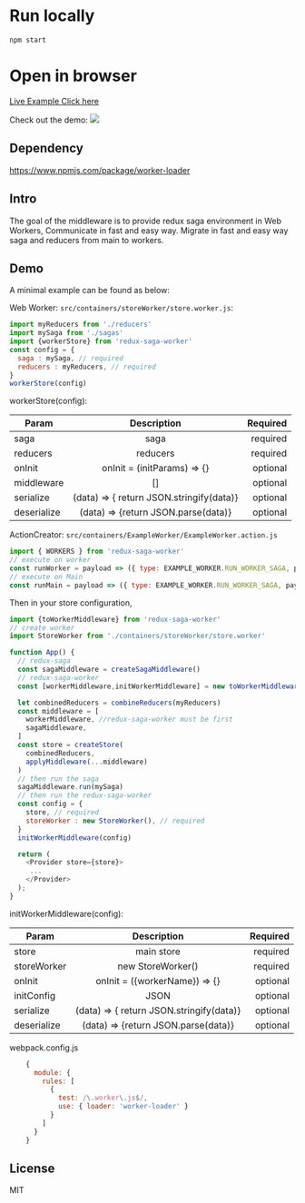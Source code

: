 # Run locally
`npm start`

# Open in browser
[Live Example Click here](http://gwmaster.byethost32.com/redux-saga-worker-example/)

Check out the demo:
![](http://g.recordit.co/hqYTQFzZZJ.gif)


## Dependency

https://www.npmjs.com/package/worker-loader


## Intro

The goal of the middleware is to provide redux saga environment in Web Workers,
Communicate in fast and easy way.
Migrate in fast and easy way saga and reducers from main to workers.

## Demo
A minimal example can be found as below:

Web Worker: `src/containers/storeWorker/store.worker.js`:
```javascript
import myReducers from './reducers'
import mySaga from './sagas'
import {workerStore} from 'redux-saga-worker'
const config = {
  saga : mySaga, // required
  reducers : myReducers, // required
}
workerStore(config)
```

workerStore(config):

| Param        | Description           | Required  |
| ------------- |:-------------:| -----:|
| saga          | saga          | required |
| reducers      | reducers      |   required |
| onInit        | onInit = (initParams) => {}     |   optional |  
| middleware | [] |  optional |
|serialize | (data) => { return JSON.stringify(data)} | optional |
|deserialize | (data) => {return JSON.parse(data)} | optional |


ActionCreator: `src/containers/ExampleWorker/ExampleWorker.action.js`
```javascript
import { WORKERS } from 'redux-saga-worker'
// execute on worker
const runWorker = payload => ({ type: EXAMPLE_WORKER.RUN_WORKER_SAGA, payload, sendTo: WORKERS.WORKER })
// execute on Main
const runMain = payload => ({ type: EXAMPLE_WORKER.RUN_WORKER_SAGA, payload})
```

Then in your store configuration,
```javascript
import {toWorkerMiddleware} from 'redux-saga-worker'
// create worker
import StoreWorker from './containers/storeWorker/store.worker'

function App() {
  // redux-saga
  const sagaMiddleware = createSagaMiddleware()
  // redux-saga-worker
  const [workerMiddleware,initWorkerMiddleware] = new toWorkerMiddleware()

  let combinedReducers = combineReducers(myReducers)
  const middleware = [
    workerMiddleware, //redux-saga-worker must be first
    sagaMiddleware,
  ]
  const store = createStore(
    combinedReducers,
    applyMiddleware(...middleware)
  )
  // then run the saga
  sagaMiddleware.run(mySaga)
  // then run the redux-saga-worker
  const config = {
    store, // required
    storeWorker : new StoreWorker(), // required
  }
  initWorkerMiddleware(config)

  return (
    <Provider store={store}>
     ...
    </Provider>
  );
}
```


initWorkerMiddleware(config):

| Param        | Description           | Required  |
| ------------- |:-------------:| -----:|
| store | main store          | required | 
| storeWorker          | new StoreWorker()          | required |
| onInit        | onInit = ({workerName}) => {}     |  optional| 
|initConfig | JSON | optional |
|serialize | (data) => { return JSON.stringify(data)} | optional |
|deserialize | (data) => {return JSON.parse(data)} | optional |

webpack.config.js
```javascript
    {
      module: {
        rules: [
          {
            test: /\.worker\.js$/,
            use: { loader: 'worker-loader' }
          }
        ]
      }
    }
```








## License
MIT
